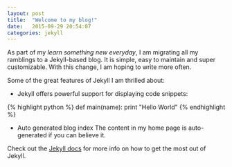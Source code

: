 ```yaml
---
layout: post
title:  "Welcome to my blog!"
date:   2015-09-29 20:54:07
categories: jekyll
---
```

As part of my *learn something new everyday*, I am migrating all my ramblings to a Jekyll-based blog. It is simple, easy to maintain and super customizable.  With this change, I am hoping to write more often.

Some of the great features of Jekyll I am thrilled about:

- Jekyll offers powerful support for displaying code snippets:

{% highlight python %}
def main(name):
  print "Hello World"
{% endhighlight %}

- Auto generated blog index
The content in my home page is auto-generated if you can believe it.

Check out the [Jekyll docs][jekyll] for more info on how to get the most out of Jekyll.

[jekyll]:      http://jekyllrb.com
